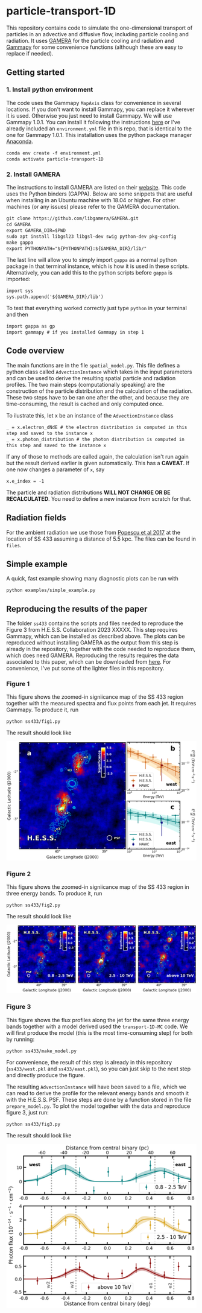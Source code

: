 # particle-transport-1D
This repository contains code to simulate the one-dimensional transport of particles in an advective and diffusive flow, including particle cooling and radiation.
It uses [GAMERA](http://libgamera.github.io/GAMERA/docs/main_page.html) for the particle cooling and radiation and [Gammapy](https://docs.gammapy.org/stable/) for some convenience functions (although these are easy to replace if needed).

## Getting started
### 1. Install python environment
The code uses the Gammapy `MapAxis` class for convenience in several locations. If you don't want to install Gammapy, you can replace it wherever it is used.
Otherwise you just need to install Gammapy. We will use Gammapy 1.0.1. You can install it following the instructions [here](https://docs.gammapy.org/1.0.1/getting-started/index.html) or I've already included an `environment.yml` file in this repo, that is identical to the one for Gammapy 1.0.1. This installation uses the python package manager [Anaconda](https://docs.continuum.io/free/anaconda/).

```
conda env create -f environment.yml
conda activate particle-transport-1D
```

### 2. Install GAMERA
The instructions to install GAMERA are listed on their [website](http://libgamera.github.io/GAMERA/docs/download_installation.html). This code uses the Python binders (GAPPA).
Below are some snippets that are useful when installing in an Ubuntu machine with 18.04 or higher. For other machines (or any issues) please refer to the GAMERA documentation.

```
git clone https://github.com/libgamera/GAMERA.git
cd GAMERA
export GAMERA_DIR=$PWD
sudo apt install libgsl23 libgsl-dev swig python-dev pkg-config
make gappa
export PYTHONPATH="${PYTHONPATH}:${GAMERA_DIR}/lib/"
```

The last line will allow you to simply import `gappa` as a normal python package in that terminal instance, which is how it is used in these scripts. Alternatively, you can add this to the python scripts before `gappa` is imported:

```
import sys
sys.path.append('${GAMERA_DIR}/lib')
```

To test that everything worked correctly just type `python` in your terminal and then

```
import gappa as gp
import gammapy # if you installed Gammapy in step 1
```

## Code overview
The main functions are in the file `spatial_model.py`. This file defines a python class called `AdvectionInstance` which takes in the input parameters and can be used to derive the resulting spatial particle and radiation profiles. The two main steps (computationally speaking) are the construction of the particle distribution and the calculation of the radiation. These two steps have to be ran one after the other, and because they are time-consuming, the result is cached and only computed once.

To ilustrate this, let x be an instance of the `AdvectionInstance` class

```
_ = x.electron_dNdE # the electron distribution is computed in this step and saved to the instance x
_ = x.photon_distribution # the photon distribution is computed in this step and saved to the instance x
```

If any of those to methods are called again, the calculation isn't run again but the result derived earlier is given automatically. This has a **CAVEAT**. If one now changes a parameter of `x`, say

```
x.e_index = -1
```

The particle and radiation distributions **WILL NOT CHANGE OR BE RECALCULATED**. You need to define a new instance from scratch for that.

## Radiation fields
For the ambient radiation we use those from [Popescu et al 2017](https://ui.adsabs.harvard.edu/abs/2017MNRAS.470.2539P) at the location of SS 433 assuming a distance of 5.5 kpc. The files can be found in `files`.

## Simple example
A quick, fast example showing many diagnostic plots can be run with

```
python examples/simple_example.py
```

## Reproducing the results of the paper
The folder `ss433` contains the scripts and files needed to reproduce the Figure 3 from H.E.S.S. Collaboration 2023 XXXXX. This step requires Gammapy, which can be installed as described above. The plots can be reproduced without installing GAMERA as the output from this step is already in the repository, together with the code needed to reproduce them, which does need GAMERA. Reproducing the results requires the data associated to this paper, which can be downloaded from [here](). For convenience, I've put some of the lighter files in this repository.

### Figure 1
This figure shows the zoomed-in signiicance map of the SS 433 region together with the measured spectra and flux points from each jet. It requires Gammapy.
To produce it, run

```
python ss433/fig1.py
```

The result should look like

![Figure 1](ss433/plots/fig1.png "Figure 1")


### Figure 2
This figure shows the zoomed-in signiicance map of the SS 433 region in three energy bands. To produce it, run

```
python ss433/fig2.py
```

The result should look like

![Figure 2](ss433/plots/fig2.png "Figure 2")


### Figure 3
This figure shows the flux profiles along the jet for the same three energy bands together with a model derived used the `transport-1D-MC` code. We will first produce the model (this is the most time-consuming step) for both  by running:

```
python ss433/make_model.py
```
For convenience, the result of this step is already in this repository (`ss433/west.pkl` and `ss433/east.pkl`), so you can just skip to the next step and directly produce the figure.

The resulting `AdvectionInstance` will have been saved to a file, which we can read to derive the profile for the relevant energy bands and smooth it with the H.E.S.S. PSF. These steps are done by a function stored in the file `prepare_model.py`. To plot the model together with the data and reproduce figure 3, just run:

```
python ss433/fig3.py
```

The result should look like

![Figure 3](ss433/plots/fig3.png "Figure 3")